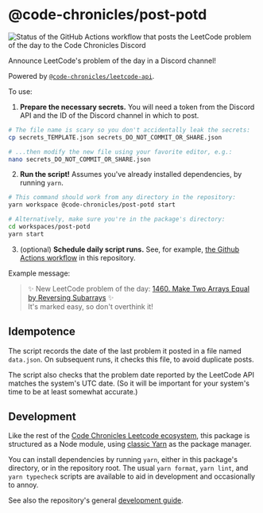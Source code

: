 # @code-chronicles/post-potd

![Status of the GitHub Actions workflow that posts the LeetCode problem of the day to the Code Chronicles Discord](https://github.com/code-chronicles-code/leetcode-curriculum/actions/workflows/post-potd.yml/badge.svg)

Announce LeetCode's problem of the day in a Discord channel!

Powered by [`@code-chronicles/leetcode-api`](../leetcode-api/).

To use:

1. **Prepare the necessary secrets.** You will need a token from the Discord API and the ID of the Discord channel in which to post.

```sh
# The file name is scary so you don't accidentally leak the secrets:
cp secrets_TEMPLATE.json secrets_DO_NOT_COMMIT_OR_SHARE.json

# ...then modify the new file using your favorite editor, e.g.:
nano secrets_DO_NOT_COMMIT_OR_SHARE.json
```

2. **Run the script!** Assumes you've already installed dependencies, by running `yarn`.

```sh
# This command should work from any directory in the repository:
yarn workspace @code-chronicles/post-potd start

# Alternatively, make sure you're in the package's directory:
cd workspaces/post-potd
yarn start
```

3. (optional) **Schedule daily script runs.** See, for example, [the Github Actions workflow](../../.github/workflows/post-potd.yml) in this repository.

Example message:

<!-- prettier-ignore-start -->
<!-- The two spaces at the end of the next line are intentional and necessary for rendering a single line break. -->
> ✨ New LeetCode problem of the day: [1460. Make Two Arrays Equal by Reversing Subarrays](https://leetcode.com/problems/make-two-arrays-equal-by-reversing-subarrays/) ✨  
> It's marked easy, so don't overthink it!
<!-- prettier-ignore-end -->

## Idempotence

The script records the date of the last problem it posted in a file named `data.json`. On subsequent runs, it checks this file, to avoid duplicate posts.

The script also checks that the problem date reported by the LeetCode API matches the system's UTC date. (So it will be important for your system's time to be at least somewhat accurate.)

## Development

Like the rest of the [Code Chronicles Leetcode ecosystem](../../), this package is structured as a Node module, using [classic Yarn](https://classic.yarnpkg.com/) as the package manager.

You can install dependencies by running `yarn`, either in this package's directory, or in the repository root. The usual `yarn format`, `yarn lint`, and `yarn typecheck` scripts are available to aid in development and occasionally to annoy.

See also the repository's general [development guide](../../DEVELOPMENT.md).
